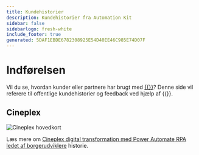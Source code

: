 ```yaml
---
title: Kundehistorier
description: Kundehistorier fra Automation Kit
sidebar: false
sidebarlogo: fresh-white
include_footer: true
generated: 5DAF1EBDE6782308925E54D40EE46C985E74D07F
---
```


# Indførelsen

Vil du se, hvordan kunder eller partnere har brugt med [{{<product-name>}}](https://aka.ms/ak4pp)? Denne side vil referere til offentlige kundehistorier og feedback ved hjælp af {{<product-name>}}.

## Cineplex

![Cineplex hovedkort](https://msflowblogscdn.azureedge.net/wp-content/uploads/2022/09/Cieneplex-Main-Card.jpg)

Læs mere om [Cineplex digital transformation med Power Automate RPA ledet af borgerudviklere](https://powerautomate.microsoft.com/blog/cineplex-digital-transformation-with-power-automate-rpa-led-by-citizen-developers/) historie.
